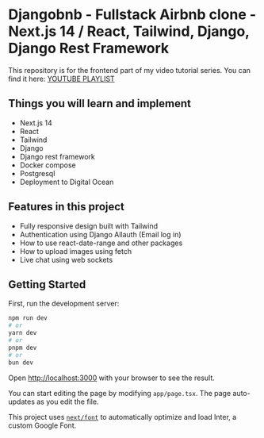 # Djangobnb - Fullstack Airbnb clone - Next.js 14 / React, Tailwind, Django, Django Rest Framework

This repository is for the frontend part of my video tutorial series. You can find it here:
[YOUTUBE PLAYLIST](https://www.youtube.com/playlist?list=PLpyspNLjzwBnP-906FBRP5qzB4YXjMvnT)

## Things you will learn and implement

- Next.js 14
- React
- Tailwind
- Django
- Django rest framework
- Docker compose
- Postgresql
- Deployment to Digital Ocean

## Features in this project

- Fully responsive design built with Tailwind
- Authentication using Django Allauth (Email log in)
- How to use react-date-range and other packages
- How to upload images using fetch
- Live chat using web sockets

## Getting Started

First, run the development server:

```bash
npm run dev
# or
yarn dev
# or
pnpm dev
# or
bun dev
```

Open [http://localhost:3000](http://localhost:3000) with your browser to see the result.

You can start editing the page by modifying `app/page.tsx`. The page auto-updates as you edit the file.

This project uses [`next/font`](https://nextjs.org/docs/basic-features/font-optimization) to automatically optimize and load Inter, a custom Google Font.
